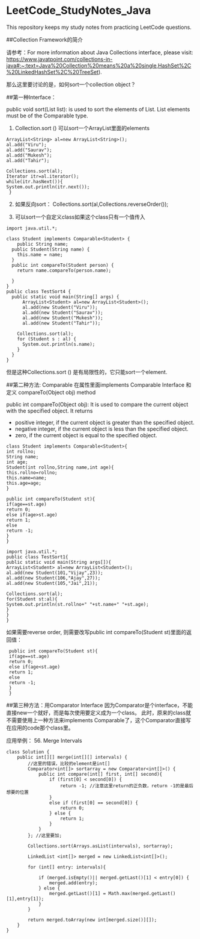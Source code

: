 # LeetCode_StudyNotes_Java
This repository keeps my study notes from practicing LeetCode questions. 

##Collection Framework的简介

请参考：For more information about Java Collections interface, please visit: https://www.javatpoint.com/collections-in-java#:~:text=Java%20Collection%20means%20a%20single,HashSet%2C%20LinkedHashSet%2C%20TreeSet).

那么这里要讨论的是，如何sort一个collection object？

##第一种Interface：

public void sort(List list): is used to sort the elements of List. List elements must be of the Comparable type.

1. Collection.sort () 可以sort一个ArrayList里面的elements
```
ArrayList<String> al=new ArrayList<String>();  
al.add("Viru");  
al.add("Saurav");  
al.add("Mukesh");  
al.add("Tahir");  
  
Collections.sort(al);  
Iterator itr=al.iterator();  
while(itr.hasNext()){  
System.out.println(itr.next());  
 }  
```
2. 如果反向sort： Collections.sort(al,Collections.reverseOrder());

3. 可以sort一个自定义class如果这个class只有一个值传入
```
import java.util.*;  
  
class Student implements Comparable<Student> {  
    public String name;  
  public Student(String name) {  
    this.name = name;  
  }  
  public int compareTo(Student person) {  
    return name.compareTo(person.name);  
      
  }   
}  
public class TestSort4 {  
  public static void main(String[] args) {  
      ArrayList<Student> al=new ArrayList<Student>();  
      al.add(new Student("Viru"));  
      al.add(new Student("Saurav"));  
      al.add(new Student("Mukesh"));  
      al.add(new Student("Tahir"));  
      
    Collections.sort(al);  
    for (Student s : al) {  
      System.out.println(s.name);  
    }  
  }  
}  
```
但是这种Collections.sort () 是有局限性的，它只能sort一个element. 

##第二种方法: Comparable
在属性里面implements Comparable Interface 和定义 compareTo(Object obj) method

public int compareTo(Object obj): It is used to compare the current object with the specified object. It returns
- positive integer, if the current object is greater than the specified object.
- negative integer, if the current object is less than the specified object.
- zero, if the current object is equal to the specified object.

```
class Student implements Comparable<Student>{  
int rollno;  
String name;  
int age;  
Student(int rollno,String name,int age){  
this.rollno=rollno;  
this.name=name;  
this.age=age;  
}  
```
```
public int compareTo(Student st){  
if(age==st.age)  
return 0;  
else if(age>st.age)  
return 1;  
else  
return -1;  
}  
}  
```
```
import java.util.*;  
public class TestSort1{  
public static void main(String args[]){  
ArrayList<Student> al=new ArrayList<Student>();  
al.add(new Student(101,"Vijay",23));  
al.add(new Student(106,"Ajay",27));  
al.add(new Student(105,"Jai",21));  
  
Collections.sort(al);  
for(Student st:al){  
System.out.println(st.rollno+" "+st.name+" "+st.age);  
}  
}  
}  
```
如果需要reverse order, 则需要改写public int compareTo(Student st)里面的返回值：
```
 public int compareTo(Student st){    
 if(age==st.age)    
 return 0;    
 else if(age<st.age)    
 return 1;    
 else    
 return -1;    
 }    
 }    
 ```
 ##第三种方法：用Comparator Interface
 因为Comparator是个interface，不能直接new一个就好，而是每次使用要定义成为一个class。
 此时，原来的class就不需要使用上一种方法来implements Comparable了，这个Comparator直接写在应用的code那个class里。
 
 应用举例： 56. Merge Intervals
```
class Solution {
    public int[][] merge(int[][] intervals) {
        //这里的错误，比较的element是int[]
        Comparator<int[]> sortarray = new Comparator<int[]>() { 
            public int compare(int[] first, int[] second){
                if (first[0] < second[0]) {
                    return -1; //注意这里return的正负数，return -1的是最后想要的位置
                } 
                else if (first[0] == second[0]) {
                    return 0;
                } else {
                    return 1;
                }
            }
        }; //这里要加;
        
        Collections.sort(Arrays.asList(intervals), sortarray);
        
        LinkedList <int[]> merged = new LinkedList<int[]>();
        
        for (int[] entry: intervals){
            
            if (merged.isEmpty()|| merged.getLast()[1] < entry[0]) {
                merged.add(entry);
            } else {
                merged.getLast()[1] = Math.max(merged.getLast()[1],entry[1]);
            }
        }
       
        return merged.toArray(new int[merged.size()][]);
    }
}
``` 
 
